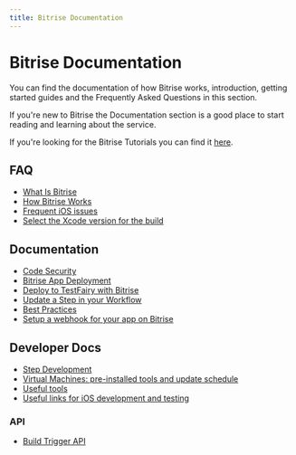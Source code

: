 ```yaml
---
title: Bitrise Documentation
---
```


# Bitrise Documentation

You can find the documentation of how Bitrise works,
introduction, getting started guides
and the Frequently Asked Questions in this section.

If you're new to Bitrise the Documentation section
is a good place to start reading and learning about the service.

If you're looking for the Bitrise Tutorials you can find
it [here](/tutorials/index.html).

## FAQ

* [What Is Bitrise](/docs/what-is-bitrise.html)
* [How Bitrise Works](/docs/how-bitrise-works.html)
* [Frequent iOS issues](/docs/frequent-ios-issues.html)
* [Select the Xcode version for the build](/docs/select-xcode-version.html)

## Documentation

* [Code Security](/docs/code-security.html)
* [Bitrise App Deployment](/docs/bitrise-app-deployment.html)
* [Deploy to TestFairy with Bitrise](/docs/deploy-to-testfairy-with-bitrise.html)
* [Update a Step in your Workflow](/docs/step-update.html)
* [Best Practices](/docs/best-practices.html)
* [Setup a webhook for your app on Bitrise](/docs/setup-webhook.html)

## Developer Docs

* [Step Development](/docs/step-dev.html)
* [Virtual Machines: pre-installed tools and update schedule](/docs/virtual-machine-updates.html)
* [Useful tools](/docs/useful_tools.html)
* [Useful links for iOS development and testing](/docs/useful_dev_and_testing_links.html)

### API

* [Build Trigger API](/docs/api/build-trigger-api.html)
